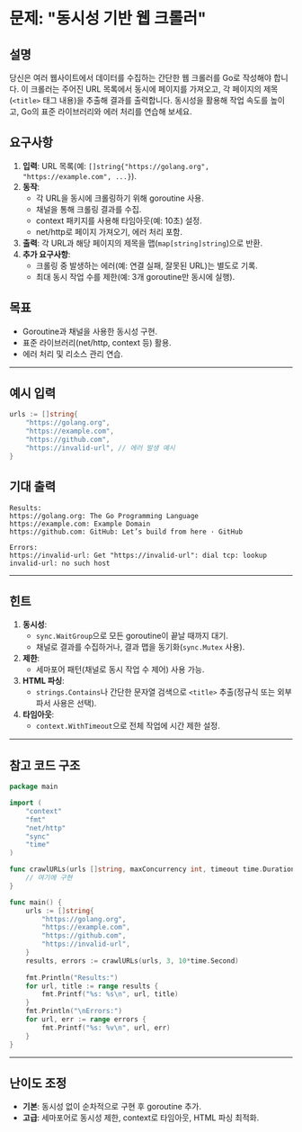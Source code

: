 # 문제: "동시성 기반 웹 크롤러"
## 설명
당신은 여러 웹사이트에서 데이터를 수집하는 간단한 웹 크롤러를 Go로 작성해야 합니다. 이 크롤러는 주어진 URL 목록에서 동시에 페이지를 가져오고, 각 페이지의 제목(`<title>` 태그 내용)을 추출해 결과를 출력합니다. 동시성을 활용해 작업 속도를 높이고, Go의 표준 라이브러리와 에러 처리를 연습해 보세요.

## 요구사항
1. **입력**: URL 목록(예: `[]string{"https://golang.org", "https://example.com", ...}`).
2. **동작**:
   - 각 URL을 동시에 크롤링하기 위해 goroutine 사용.
   - 채널을 통해 크롤링 결과를 수집.
   - context 패키지를 사용해 타임아웃(예: 10초) 설정.
   - net/http로 페이지 가져오기, 에러 처리 포함.
3. **출력**: 각 URL과 해당 페이지의 제목을 맵(`map[string]string`)으로 반환.
4. **추가 요구사항**:
   - 크롤링 중 발생하는 에러(예: 연결 실패, 잘못된 URL)는 별도로 기록.
   - 최대 동시 작업 수를 제한(예: 3개 goroutine만 동시에 실행).

## 목표
- Goroutine과 채널을 사용한 동시성 구현.
- 표준 라이브러리(net/http, context 등) 활용.
- 에러 처리 및 리소스 관리 연습.

---

## 예시 입력
```go
urls := []string{
    "https://golang.org",
    "https://example.com",
    "https://github.com",
    "https://invalid-url", // 에러 발생 예시
}
```

## 기대 출력
```
Results:
https://golang.org: The Go Programming Language
https://example.com: Example Domain
https://github.com: GitHub: Let’s build from here · GitHub

Errors:
https://invalid-url: Get "https://invalid-url": dial tcp: lookup invalid-url: no such host
```

---

## 힌트
1. **동시성**: 
   - `sync.WaitGroup`으로 모든 goroutine이 끝날 때까지 대기.
   - 채널로 결과를 수집하거나, 결과 맵을 동기화(`sync.Mutex` 사용).
2. **제한**: 
   - 세마포어 패턴(채널로 동시 작업 수 제어) 사용 가능.
3. **HTML 파싱**: 
   - `strings.Contains`나 간단한 문자열 검색으로 `<title>` 추출(정규식 또는 외부 파서 사용은 선택).
4. **타임아웃**: 
   - `context.WithTimeout`으로 전체 작업에 시간 제한 설정.

---

## 참고 코드 구조
```go
package main

import (
    "context"
    "fmt"
    "net/http"
    "sync"
    "time"
)

func crawlURLs(urls []string, maxConcurrency int, timeout time.Duration) (map[string]string, map[string]error) {
    // 여기에 구현
}

func main() {
    urls := []string{
        "https://golang.org",
        "https://example.com",
        "https://github.com",
        "https://invalid-url",
    }
    results, errors := crawlURLs(urls, 3, 10*time.Second)
    
    fmt.Println("Results:")
    for url, title := range results {
        fmt.Printf("%s: %s\n", url, title)
    }
    fmt.Println("\nErrors:")
    for url, err := range errors {
        fmt.Printf("%s: %v\n", url, err)
    }
}
```

---

## 난이도 조정
- **기본**: 동시성 없이 순차적으로 구현 후 goroutine 추가.
- **고급**: 세마포어로 동시성 제한, context로 타임아웃, HTML 파싱 최적화.